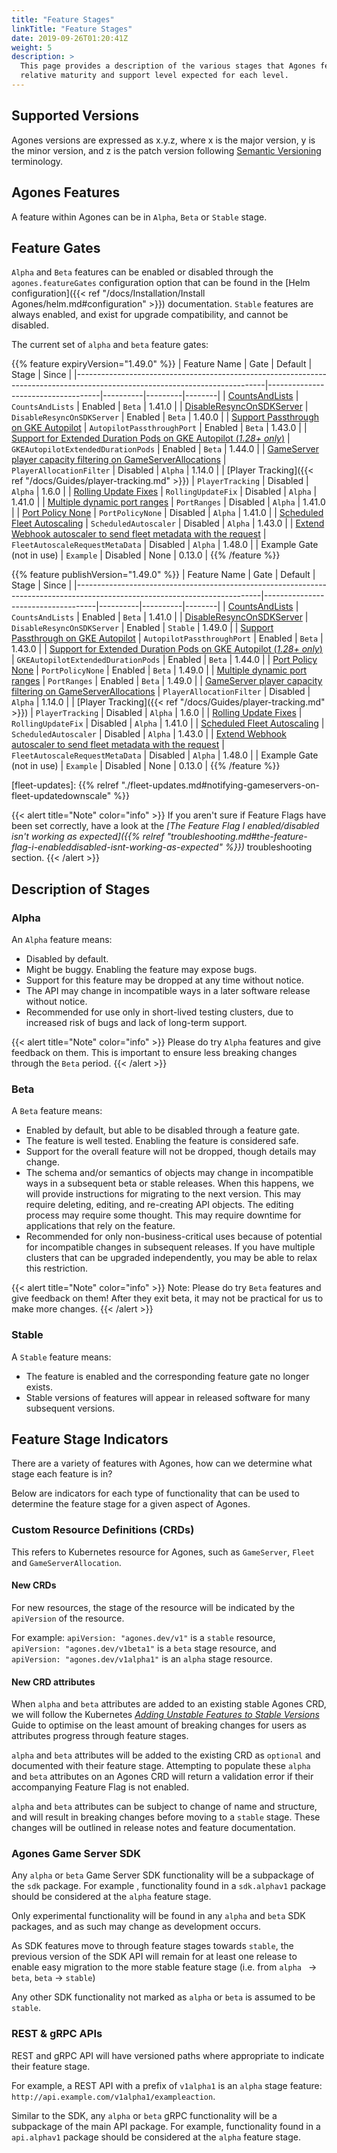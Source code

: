 ```yaml
---
title: "Feature Stages"
linkTitle: "Feature Stages"
date: 2019-09-26T01:20:41Z
weight: 5
description: >
  This page provides a description of the various stages that Agones features can be in, and the
  relative maturity and support level expected for each level.
---
```


## Supported Versions

Agones versions are expressed as x.y.z, where x is the major version, y is the minor version, and z is the patch version
following [Semantic Versioning](http://semver.org/) terminology.

## Agones Features

A feature within Agones can be in `Alpha`, `Beta` or `Stable` stage.

## Feature Gates

`Alpha` and `Beta` features can be enabled or disabled through the `agones.featureGates` configuration option
that can be found in the [Helm configuration]({{< ref "/docs/Installation/Install Agones/helm.md#configuration" >}})
documentation. `Stable` features are always enabled, and exist for upgrade compatibility, and cannot
be disabled.

The current set of `alpha` and `beta` feature gates:

{{% feature expiryVersion="1.49.0" %}}
| Feature Name                                                                                                                | Gate                               | Default  | Stage   | Since  |
|-----------------------------------------------------------------------------------------------------------------------------|------------------------------------|----------|---------|--------|
| [CountsAndLists](https://github.com/googleforgames/agones/issues/2716)                                                      | `CountsAndLists`                   | Enabled  | `Beta`  | 1.41.0 |
| [DisableResyncOnSDKServer](https://github.com/googleforgames/agones/issues/3377)                                            | `DisableResyncOnSDKServer`         | Enabled  | `Beta`  | 1.40.0 |
| [Support Passthrough on GKE Autopilot](https://github.com/googleforgames/agones/issues/3721)                                | `AutopilotPassthroughPort`         | Enabled  | `Beta`  | 1.43.0 |
| [Support for Extended Duration Pods on GKE Autopilot (*1.28+ only*)](https://github.com/googleforgames/agones/issues/3386)  | `GKEAutopilotExtendedDurationPods` | Enabled  | `Beta`  | 1.44.0 |
| [GameServer player capacity filtering on GameServerAllocations](https://github.com/googleforgames/agones/issues/1239)       | `PlayerAllocationFilter`           | Disabled | `Alpha` | 1.14.0 |
| [Player Tracking]({{< ref "/docs/Guides/player-tracking.md" >}})                                                            | `PlayerTracking`                   | Disabled | `Alpha` | 1.6.0  |
| [Rolling Update Fixes](https://github.com/googleforgames/agones/issues/3688)                                                | `RollingUpdateFix`                 | Disabled | `Alpha` | 1.41.0 |
| [Multiple dynamic port ranges](https://github.com/googleforgames/agones/issues/1911)                                        | `PortRanges`                       | Disabled | `Alpha` | 1.41.0 |
| [Port Policy None](https://github.com/googleforgames/agones/issues/3804)                                                    | `PortPolicyNone`                   | Disabled | `Alpha` | 1.41.0 |
| [Scheduled Fleet Autoscaling](https://github.com/googleforgames/agones/issues/3008)                                         | `ScheduledAutoscaler`              | Disabled | `Alpha` | 1.43.0 |
| [Extend Webhook autoscaler to send fleet metadata with the request](https://github.com/googleforgames/agones/issues/3951)   | `FleetAutoscaleRequestMetaData`    | Disabled | `Alpha` | 1.48.0 |
| Example Gate (not in use)                                                                                                   | `Example`                          | Disabled | None    | 0.13.0 |
{{% /feature %}}

{{% feature publishVersion="1.49.0" %}}
| Feature Name                                                                                                               | Gate                               | Default  | Stage    | Since  |
|----------------------------------------------------------------------------------------------------------------------------|------------------------------------|----------|----------|--------|
| [CountsAndLists](https://github.com/googleforgames/agones/issues/2716)                                                     | `CountsAndLists`                   | Enabled  | `Beta`   | 1.41.0 |
| [DisableResyncOnSDKServer](https://github.com/googleforgames/agones/issues/3377)                                           | `DisableResyncOnSDKServer`         | Enabled  | `Stable` | 1.49.0 |
| [Support Passthrough on GKE Autopilot](https://github.com/googleforgames/agones/issues/3721)                               | `AutopilotPassthroughPort`         | Enabled  | `Beta`   | 1.43.0 |
| [Support for Extended Duration Pods on GKE Autopilot (*1.28+ only*)](https://github.com/googleforgames/agones/issues/3386) | `GKEAutopilotExtendedDurationPods` | Enabled  | `Beta`   | 1.44.0 |
| [Port Policy None](https://github.com/googleforgames/agones/issues/3804)                                                   | `PortPolicyNone`                   | Enabled  | `Beta`   | 1.49.0 |
| [Multiple dynamic port ranges](https://github.com/googleforgames/agones/issues/1911)                                       | `PortRanges`                       | Enabled  | `Beta`   | 1.49.0 |
| [GameServer player capacity filtering on GameServerAllocations](https://github.com/googleforgames/agones/issues/1239)      | `PlayerAllocationFilter`           | Disabled | `Alpha`  | 1.14.0 |
| [Player Tracking]({{< ref "/docs/Guides/player-tracking.md" >}})                                                           | `PlayerTracking`                   | Disabled | `Alpha`  | 1.6.0  |
| [Rolling Update Fixes](https://github.com/googleforgames/agones/issues/3688)                                               | `RollingUpdateFix`                 | Disabled | `Alpha`  | 1.41.0 |
| [Scheduled Fleet Autoscaling](https://github.com/googleforgames/agones/issues/3008)                                        | `ScheduledAutoscaler`              | Disabled | `Alpha`  | 1.43.0 |
| [Extend Webhook autoscaler to send fleet metadata with the request](https://github.com/googleforgames/agones/issues/3951)  | `FleetAutoscaleRequestMetaData`    | Disabled | `Alpha`  | 1.48.0 |
| Example Gate (not in use)                                                                                                  | `Example`                          | Disabled | None     | 0.13.0 |
{{% /feature %}}

[fleet-updates]: {{% relref "./fleet-updates.md#notifying-gameservers-on-fleet-updatedownscale" %}}

{{< alert title="Note" color="info" >}}
If you aren't sure if Feature Flags have been set correctly, have a look at the
_[The Feature Flag I enabled/disabled isn't working as expected]({{% relref "troubleshooting.md#the-feature-flag-i-enableddisabled-isnt-working-as-expected" %}})_
troubleshooting section.
{{< /alert >}}

## Description of Stages

### Alpha

An `Alpha` feature means:

* Disabled by default.
* Might be buggy. Enabling the feature may expose bugs.
* Support for this feature may be dropped at any time without notice.
* The API may change in incompatible ways in a later software release without notice.
* Recommended for use only in short-lived testing clusters, due to increased risk of bugs and lack of long-term support.

{{< alert title="Note" color="info" >}}
Please do try `Alpha` features and give feedback on them. This is important to ensure less breaking changes
through the `Beta` period.
{{< /alert >}}

### Beta

A `Beta` feature means:

* Enabled by default, but able to be disabled through a feature gate.
* The feature is well tested. Enabling the feature is considered safe.
* Support for the overall feature will not be dropped, though details may change.
* The schema and/or semantics of objects may change in incompatible ways in a subsequent beta or stable releases. When
  this happens, we will provide instructions for migrating to the next version. This may require deleting, editing,
  and re-creating API objects. The editing process may require some thought. This may require downtime for
  applications that rely on the feature.
* Recommended for only non-business-critical uses because of potential for incompatible changes in subsequent releases.
  If you have multiple clusters that can be upgraded independently, you may be able to relax this restriction.

{{< alert title="Note" color="info" >}}
Note: Please do try `Beta` features and give feedback on them! After they exit beta, it may not be practical for us
to make more changes.
{{< /alert >}}

### Stable

A `Stable` feature means:

* The feature is enabled and the corresponding feature gate no longer exists.
* Stable versions of features will appear in released software for many subsequent versions.

## Feature Stage Indicators

There are a variety of features with Agones, how can we determine what stage each feature is in?

Below are indicators for each type of functionality that can be used to determine the feature stage for a given aspect
of Agones.

### Custom Resource Definitions (CRDs)

This refers to Kubernetes resource for Agones, such as `GameServer`, `Fleet` and `GameServerAllocation`.

#### New CRDs

For new resources, the stage of the resource will be indicated by the `apiVersion` of the resource.

For example: `apiVersion: "agones.dev/v1"` is a `stable` resource, `apiVersion: "agones.dev/v1beta1"` is a `beta`
 stage resource, and `apiVersion: "agones.dev/v1alpha1"` is an `alpha` stage resource.

#### New CRD attributes

When `alpha` and `beta` attributes are added to an existing stable Agones CRD, we will follow the Kubernetes [_Adding
 Unstable Features to Stable Versions_](https://github.com/kubernetes/community/blob/master/contributors/devel/sig-architecture/api_changes.md#adding-unstable-features-to-stable-versions)
Guide to optimise on the least amount of breaking changes for users as attributes progress through feature stages.

`alpha` and `beta` attributes will be added to the existing CRD as `optional` and documented with their feature stage.
Attempting to populate these `alpha` and `beta` attributes on an Agones CRD will return a validation error if their
 accompanying Feature Flag is not enabled.

`alpha` and `beta` attributes can be subject to change of name and structure, and will result in breaking changes
 before moving to a `stable` stage. These changes will be outlined in release notes and feature documentation.

### Agones Game Server SDK

Any `alpha` or `beta` Game Server SDK functionality will be a subpackage of the `sdk` package. For example
, functionality found in a `sdk.alphav1` package should be considered at the `alpha` feature stage.

Only experimental functionality will be found in any `alpha` and `beta` SDK packages, and as such may change as
development occurs.

As SDK features move to through feature stages towards `stable`, the previous version of the SDK API
will remain for at least one release to enable easy migration to the more stable feature stage (i.e. from `alpha
` -> `beta`, `beta` -> `stable`)

Any other SDK functionality not marked as `alpha` or `beta` is assumed to be `stable`.

### REST & gRPC APIs

REST and gRPC API will have versioned paths where appropriate to indicate their feature stage.

For example, a REST API with a prefix of `v1alpha1` is an `alpha` stage feature:
`http://api.example.com/v1alpha1/exampleaction`.

Similar to the SDK, any `alpha` or `beta` gRPC functionality will be a subpackage of the main API package.
For example, functionality found in a `api.alphav1` package should be considered at the `alpha` feature stage.